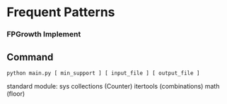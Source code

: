 # Frequent Patterns
### FPGrowth Implement
## Command
```
python main.py [ min_support ] [ input_file ] [ output_file ]
```
standard module:
    sys
    collections (Counter)
    itertools (combinations)
    math (floor)
